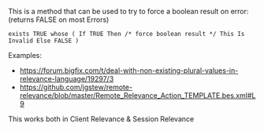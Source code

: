 
This is a method that can be used to try to force a boolean result on error: (returns FALSE on most Errors)

    exists TRUE whose ( If TRUE Then /* force boolean result */ This Is Invalid Else FALSE )
  
Examples:

- https://forum.bigfix.com/t/deal-with-non-existing-plural-values-in-relevance-language/19297/3
- https://github.com/jgstew/remote-relevance/blob/master/Remote_Relevance_Action_TEMPLATE.bes.xml#L9

This works both in Client Relevance & Session Relevance

